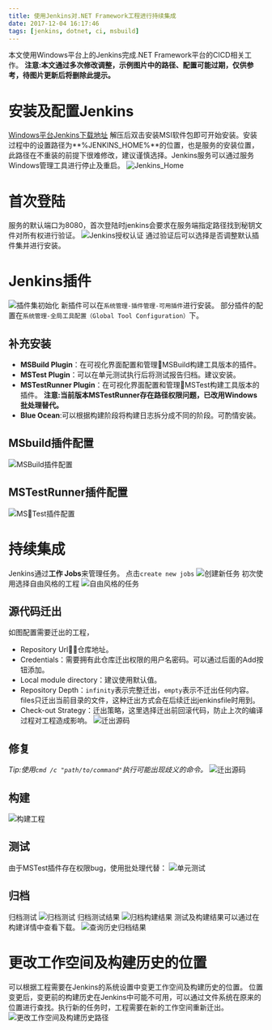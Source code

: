 ```yaml
---
title: 使用Jenkins对.NET Framework工程进行持续集成
date: 2017-12-04 16:17:46
tags: [jenkins, dotnet, ci, msbuild]
---
```

本文使用Windows平台上的Jenkins完成.NET Framework平台的CICD相关工作。
**注意:本文通过多次修改调整，示例图片中的路径、配置可能过期，仅供参考，待图片更新后将删除此提示。**

# 安装及配置Jenkins
[Windows平台Jenkins下载地址](https://jenkins.io/download/thank-you-downloading-windows-installer-stable)
解压后双击安装MSI软件包即可开始安装。安装过程中的设置路径为**%JENKINS_HOME%**的位置，也是服务的安装位置，此路径在不重装的前提下很难修改，建议谨慎选择。Jenkins服务可以通过服务Windows管理工具进行停止及重启。
![Jenkins_Home](jenkins-for-dotnet-framework/jenkins_home.png)

# 首次登陆
服务的默认端口为8080，首次登陆时jenkins会要求在服务端指定路径找到秘钥文件对所有权进行验证。
![Jenkins授权认证](jenkins-for-dotnet-framework/jenkins_init.png)
通过验证后可以选择是否调整默认插件集并进行安装。

# Jenkins插件
![插件集初始化](jenkins-for-dotnet-framework/plugin_init.png)
新插件可以在`系统管理-插件管理-可用插件`进行安装。
部分插件的配置在`系统管理-全局工具配置（Global Tool Configuration）`下。
## 补充安装
* **MSBuild Plugin**：在可视化界面配置和管理MSBuild构建工具版本的插件。
* **MSTest Plugin**：可以在单元测试执行后将测试报告归档。建议安装。
* **MSTestRunner Plugin**：在可视化界面配置和管理MSTest构建工具版本的插件。
**注意:当前版本MSTestRunner存在路径权限问题，已改用Windows批处理替代。**
* **Blue Ocean**:可以根据构建阶段将构建日志拆分成不同的阶段。可酌情安装。
## MSbuild插件配置
![MSBuild插件配置](jenkins-for-dotnet-framework/msbuild_plugin_config.png)
## MSTestRunner插件配置
![MSTest插件配置](jenkins-for-dotnet-framework/mstest_plugin_config.png)

# 持续集成
Jenkins通过**工作 Jobs**来管理任务。
点击`create new jobs`
![创建新任务](jenkins-for-dotnet-framework/create_new_job.png)
初次使用选择自由风格的工程
![自由风格的任务](jenkins-for-dotnet-framework/free_style_project.png)
## 源代码迁出
如图配置需要迁出的工程，
* Repository Url：仓库地址。
* Credentials：需要拥有此仓库迁出权限的用户名密码。可以通过后面的Add按钮添加。
* Local module directory：建议使用默认值。
* Repository Depth：`infinity`表示完整迁出，`empty`表示不迁出任何内容。files只迁出当前目录的文件，这种迁出方式会在后续迁出jenkinsfile时用到。
* Check-out Strategy：迁出策略，这里选择迁出前回滚代码，防止上次的编译过程对工程造成影响。
![迁出源码](jenkins-for-dotnet-framework/check_from_source.png)
## 修复
*Tip:使用`cmd /c "path/to/command"`执行可能出现歧义的命令。*
![迁出源码](jenkins-for-dotnet-framework/nuget_restore.png)
## 构建
![构建工程](jenkins-for-dotnet-framework/jenkins_build.png)
## 测试
由于MSTest插件存在权限bug，使用批处理代替：
![单元测试](jenkins-for-dotnet-framework/jenkins_test.png)
## 归档
归档测试
![归档测试](jenkins-for-dotnet-framework/jenkins_test_result.png)
归档测试结果
![归档构建结果](jenkins-for-dotnet-framework/jenkins_archive.png)
测试及构建结果可以通过在构建详情中查看下载。
![查询历史归档结果](jenkins-for-dotnet-framework/archive_and_test_result.png)

# 更改工作空间及构建历史的位置
可以根据工程需要在Jenkins的系统设置中变更工作空间及构建历史的位置。
位置变更后，变更前的构建历史在Jenkins中可能不可用，可以通过文件系统在原来的位置进行查找。执行新的任务时，工程需要在新的工作空间重新迁出。
![更改工作空间及构建历史路径](jenkins-for-dotnet-framework/jenkins_config_path.png)